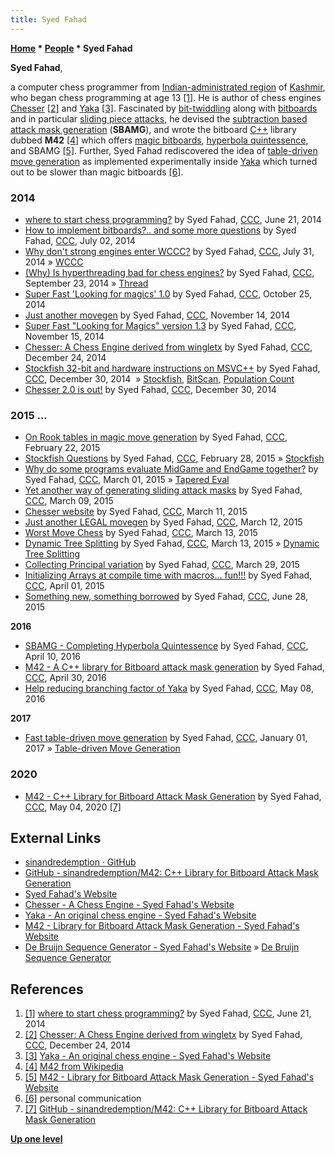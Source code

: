 ```yaml
---
title: Syed Fahad
---
```

**[Home](Home "Home") \* [People](People "People") \* Syed Fahad**


**Syed Fahad**,  

a computer chess programmer from [Indian-administrated region](https://en.wikipedia.org/wiki/Jammu_and_Kashmir) of [Kashmir](https://en.wikipedia.org/wiki/Kashmir_Valley), who began chess programming at age 13 <a id="cite-note-1" href="#cite-ref-1">[1]</a>. He is author of chess engines [Chesser](index.php?title=Chesser&action=edit&redlink=1 "Chesser (page does not exist)") <a id="cite-note-2" href="#cite-ref-2">[2]</a> and [Yaka](index.php?title=Yaka&action=edit&redlink=1 "Yaka (page does not exist)") <a id="cite-note-3" href="#cite-ref-3">[3]</a>. Fascinated by [bit-twiddling](Bit-Twiddling "Bit-Twiddling") along with [bitboards](Bitboards "Bitboards") and in particular [sliding piece attacks](Sliding_Piece_Attacks "Sliding Piece Attacks"), he devised the [subtraction based attack mask generation](SBAMG "SBAMG") (**SBAMG**), and wrote the bitboard [C++](Cpp "Cpp") library dubbed **M42** <a id="cite-note-4" href="#cite-ref-4">[4]</a> which offers [magic bitboards](Magic_Bitboards "Magic Bitboards"), [hyperbola quintessence](Hyperbola_Quintessence "Hyperbola Quintessence"), and SBAMG <a id="cite-note-5" href="#cite-ref-5">[5]</a>. Further, Syed Fahad rediscovered the idea of [table-driven move generation](Table-driven_Move_Generation "Table-driven Move Generation") as implemented experimentally inside [Yaka](index.php?title=Yaka&action=edit&redlink=1 "Yaka (page does not exist)") which turned out to be slower than magic bitboards <a id="cite-note-6" href="#cite-ref-6">[6]</a>.



### 2014


* [where to start chess programming?](http://www.talkchess.com/forum/viewtopic.php?t=52709) by Syed Fahad, [CCC](CCC "CCC"), June 21, 2014
* [How to implement bitboards?.. and some more questions](http://www.talkchess.com/forum/viewtopic.php?t=52837) by Syed Fahad, [CCC](CCC "CCC"), July 02, 2014
* [Why don't strong engines enter WCCC?](http://www.talkchess.com/forum/viewtopic.php?t=53132) by Syed Fahad, [CCC](CCC "CCC"), July 31, 2014 » [WCCC](World_Computer_Chess_Championship "World Computer Chess Championship")
* [(Why) Is hyperthreading bad for chess engines?](http://www.talkchess.com/forum/viewtopic.php?t=53806) by Syed Fahad, [CCC](CCC "CCC"), September 23, 2014 » [Thread](Thread "Thread")
* [Super Fast 'Looking for magics' 1.0](http://www.talkchess.com/forum/viewtopic.php?t=54138) by Syed Fahad, [CCC](CCC "CCC"), October 25, 2014
* [Just another movegen](http://www.talkchess.com/forum/viewtopic.php?t=54337) by Syed Fahad, [CCC](CCC "CCC"), November 14, 2014
* [Super Fast "Looking for Magics" version 1.3](http://www.talkchess.com/forum/viewtopic.php?t=54348) by Syed Fahad, [CCC](CCC "CCC"), November 15, 2014
* [Chesser: A Chess Engine derived from wingletx](http://www.talkchess.com/forum/viewtopic.php?t=54740) by Syed Fahad, [CCC](CCC "CCC"), December 24, 2014
* [Stockfish 32-bit and hardware instructions on MSVC++](http://www.talkchess.com/forum/viewtopic.php?t=54798) by Syed Fahad, [CCC](CCC "CCC"), December 30, 2014  » [Stockfish](Stockfish "Stockfish"), [BitScan](BitScan "BitScan"), [Population Count](Population_Count "Population Count")
* [Chesser 2.0 is out!](http://www.talkchess.com/forum/viewtopic.php?t=54799) by Syed Fahad, [CCC](CCC "CCC"), December 30, 2014


### 2015 ...


* [On Rook tables in magic move generation](http://www.talkchess.com/forum/viewtopic.php?t=55418) by Syed Fahad, [CCC](CCC "CCC"), February 22, 2015
* [Stockfish Questions](http://www.talkchess.com/forum/viewtopic.php?t=55510) by Syed Fahad, [CCC](CCC "CCC"), February 28, 2015 » [Stockfish](Stockfish "Stockfish")
* [Why do some programs evaluate MidGame and EndGame together?](http://www.talkchess.com/forum/viewtopic.php?t=55519) by Syed Fahad, [CCC](CCC "CCC"), March 01, 2015 » [Tapered Eval](Tapered_Eval "Tapered Eval")
* [Yet another way of generating sliding attack masks](http://www.talkchess.com/forum/viewtopic.php?t=55604) by Syed Fahad, [CCC](CCC "CCC"), March 09, 2015
* [Chesser website](http://www.talkchess.com/forum/viewtopic.php?t=55635) by Syed Fahad, [CCC](CCC "CCC"), March 11, 2015
* [Just another LEGAL movegen](http://www.talkchess.com/forum/viewtopic.php?t=55639) by Syed Fahad, [CCC](CCC "CCC"), March 12, 2015
* [Worst Move Chess](http://www.talkchess.com/forum/viewtopic.php?t=55646) by Syed Fahad, [CCC](CCC "CCC"), March 13, 2015
* [Dynamic Tree Splitting](http://www.talkchess.com/forum/viewtopic.php?t=55649) by Syed Fahad, [CCC](CCC "CCC"), March 13, 2015 » [Dynamic Tree Splitting](Dynamic_Tree_Splitting "Dynamic Tree Splitting")
* [Collecting Principal variation](http://www.talkchess.com/forum/viewtopic.php?t=55819) by Syed Fahad, [CCC](CCC "CCC"), March 29, 2015
* [Initializing Arrays at compile time with macros... fun!!!](http://www.talkchess.com/forum/viewtopic.php?t=55853) by Syed Fahad, [CCC](CCC "CCC"), April 01, 2015
* [Something new, something borrowed](http://www.talkchess.com/forum/viewtopic.php?t=56804) by Syed Fahad, [CCC](CCC "CCC"), June 28, 2015


**2016**



* [SBAMG - Completing Hyperbola Quintessence](http://www.talkchess.com/forum/viewtopic.php?t=59845) by Syed Fahad, [CCC](CCC "CCC"), April 10, 2016
* [M42 - A C++ library for Bitboard attack mask generation](http://www.talkchess.com/forum/viewtopic.php?t=60007) by Syed Fahad, [CCC](CCC "CCC"), April 30, 2016
* [Help reducing branching factor of Yaka](http://www.talkchess.com/forum/viewtopic.php?t=60093) by Syed Fahad, [CCC](CCC "CCC"), May 08, 2016


**2017**



* [Fast table-driven move generation](http://www.talkchess.com/forum/viewtopic.php?t=62686) by Syed Fahad, [CCC](CCC "CCC"), January 01, 2017 » [Table-driven Move Generation](Table-driven_Move_Generation "Table-driven Move Generation")


### 2020


* [M42 - C++ Library for Bitboard Attack Mask Generation](http://www.talkchess.com/forum3/viewtopic.php?f=7&t=73830) by Syed Fahad, [CCC](CCC "CCC"), May 04, 2020 <a id="cite-note-7" href="#cite-ref-7">[7]</a>


## External Links


* [sinandredemption · GitHub](https://github.com/sinandredemption)
* [GitHub - sinandredemption/M42: C++ Library for Bitboard Attack Mask Generation](https://github.com/sinandredemption/M42)
* [Syed Fahad's Website](https://sites.google.com/site/sydfhd/home)
* [Chesser - A Chess Engine - Syed Fahad's Website](https://sites.google.com/site/sydfhd/projects/chesser)
* [Yaka - An original chess engine - Syed Fahad's Website](https://sites.google.com/site/sydfhd/projects/yaka)
* [M42 - Library for Bitboard Attack Mask Generation - Syed Fahad's Website](https://sites.google.com/site/sydfhd/projects/m42)
* [De Bruijn Sequence Generator - Syed Fahad's Website](https://sites.google.com/site/sydfhd/articles-tutorials/de-bruijn-sequence-generator) » [De Bruijn Sequence Generator](De_Bruijn_Sequence_Generator "De Bruijn Sequence Generator")


## References


1. <a id="cite-ref-1" href="#cite-note-1">[1]</a> [where to start chess programming?](http://www.talkchess.com/forum/viewtopic.php?t=52709) by Syed Fahad, [CCC](CCC "CCC"), June 21, 2014
2. <a id="cite-ref-2" href="#cite-note-2">[2]</a> [Chesser: A Chess Engine derived from wingletx](http://www.talkchess.com/forum/viewtopic.php?t=54740) by Syed Fahad, [CCC](CCC "CCC"), December 24, 2014
3. <a id="cite-ref-3" href="#cite-note-3">[3]</a> [Yaka - An original chess engine - Syed Fahad's Website](https://sites.google.com/site/sydfhd/projects/yaka)
4. <a id="cite-ref-4" href="#cite-note-4">[4]</a> [M42 from Wikipedia](https://en.wikipedia.org/wiki/M42)
5. <a id="cite-ref-5" href="#cite-note-5">[5]</a> [M42 - Library for Bitboard Attack Mask Generation - Syed Fahad's Website](https://sites.google.com/site/sydfhd/projects/m42)
6. <a id="cite-ref-6" href="#cite-note-6">[6]</a> personal communication
7. <a id="cite-ref-7" href="#cite-note-7">[7]</a> [GitHub - sinandredemption/M42: C++ Library for Bitboard Attack Mask Generation](https://github.com/sinandredemption/M42)

**[Up one level](People "People")**







 
